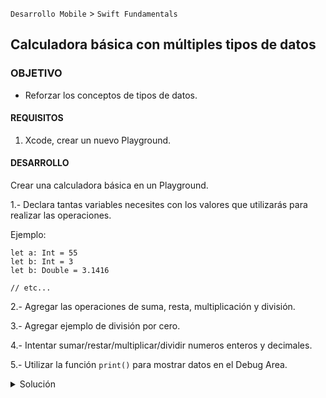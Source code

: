 
`Desarrollo Mobile` > `Swift Fundamentals`
	
## Calculadora básica con múltiples tipos de datos 

### OBJETIVO 

- Reforzar los conceptos de tipos de datos. 

#### REQUISITOS 

1. Xcode, crear un nuevo Playground. 

#### DESARROLLO

Crear una calculadora básica en un Playground.

1.- Declara tantas variables necesites con los valores que utilizarás para realizar las operaciones.

Ejemplo:

```
let a: Int = 55
let b: Int = 3
let b: Double = 3.1416

// etc...
```

2.- Agregar las operaciones de suma, resta, multiplicación y división.

3.- Agregar ejemplo de división por cero.

4.- Intentar sumar/restar/multiplicar/dividir numeros enteros y decimales.

5.- Utilizar la función `print()` para mostrar datos en el Debug Area.

<details>
	<summary>Solución</summary>
	<p> Agregar multiples variables con diferentes tipos de datos como sigue: </p>
	let a: Int = 5
	<p>Realizar las operaciones basandose en el sig. formato</p>
	let suma = a + b + c
	<p>Mostrar el resultado</p>
	print(suma)
	<p>Comparar resultados con el Playground en esta carpeta.</p>
</details> 

